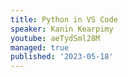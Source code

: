 ```yaml
---
title: Python in VS Code
speaker: Kanin Kearpimy
youtube: aeTydSml28M
managed: true
published: '2023-05-18'
---
```

